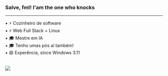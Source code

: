 ### Salve, fml! I'am the one who knocks
<hr>
▪ ⚡ Cozinheiro de software<br>
▪ ⚡ Web Full Stack + Linux<br>
▪ 🎓 Mestre em IA<br>              
▪ 🎓 Tenho umas pós aí também!<br>
▪ 😄 Experência, since Windows 3.11<br>
<br><br>
<a href="https://www.linkedin.com/in/fbamuniz/" target="_blank"><img src="https://img.shields.io/badge/-LinkedIn-%230077B5?style=for-the-badge&logo=linkedin&logoColor=white" target="_blank"></a> 
